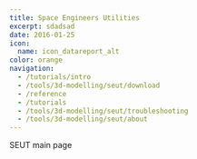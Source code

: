 ```yaml
---
title: Space Engineers Utilities
excerpt: sdadsad
date: 2016-01-25
icon:
  name: icon_datareport_alt
color: orange
navigation:
  - /tutorials/intro
  - /tools/3d-modelling/seut/download
  - /reference
  - /tutorials
  - /tools/3d-modelling/seut/troubleshooting
  - /tools/3d-modelling/seut/about
---
```


SEUT main page